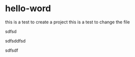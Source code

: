 # hello-word
this is a test to create a project
this is a test to change the file

sdfsd

sdfsddfsd

sdfsdf